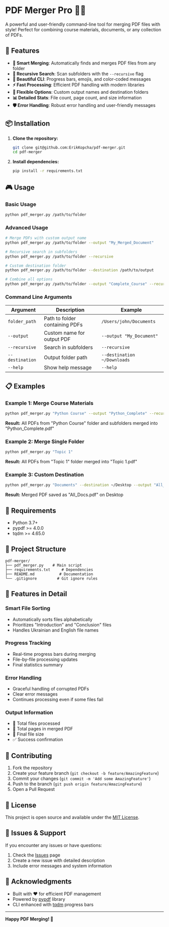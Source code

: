 # PDF Merger Pro 📄✨

A powerful and user-friendly command-line tool for merging PDF files with style! Perfect for combining course materials, documents, or any collection of PDFs.

## 🚀 Features

- **🎯 Smart Merging**: Automatically finds and merges PDF files from any folder
- **📁 Recursive Search**: Scan subfolders with the `--recursive` flag
- **🎨 Beautiful CLI**: Progress bars, emojis, and color-coded messages
- **⚡ Fast Processing**: Efficient PDF handling with modern libraries
- **🔧 Flexible Options**: Custom output names and destination folders
- **📊 Detailed Stats**: File count, page count, and size information
- **🛡️ Error Handling**: Robust error handling and user-friendly messages

## 📦 Installation

1. **Clone the repository:**
   ```bash
   git clone git@github.com:ErikKopcha/pdf-merger.git
   cd pdf-merger
   ```

2. **Install dependencies:**
   ```bash
   pip install -r requirements.txt
   ```

## 🎮 Usage

### Basic Usage
```bash
python pdf_merger.py /path/to/folder
```

### Advanced Usage
```bash
# Merge PDFs with custom output name
python pdf_merger.py /path/to/folder --output "My_Merged_Document"

# Recursive search in subfolders
python pdf_merger.py /path/to/folder --recursive

# Custom destination folder
python pdf_merger.py /path/to/folder --destination /path/to/output

# Combine all options
python pdf_merger.py /path/to/folder --output "Complete_Course" --recursive --destination ~/Documents
```

### Command Line Arguments

| Argument | Description | Example |
|----------|-------------|---------|
| `folder_path` | Path to folder containing PDFs | `/Users/john/Documents` |
| `--output` | Custom name for output PDF | `--output "My_Document"` |
| `--recursive` | Search in subfolders | `--recursive` |
| `--destination` | Output folder path | `--destination ~/Downloads` |
| `--help` | Show help message | `--help` |

## 📋 Examples

### Example 1: Merge Course Materials
```bash
python pdf_merger.py "Python Course" --output "Python_Complete" --recursive
```
**Result:** All PDFs from "Python Course" folder and subfolders merged into "Python_Complete.pdf"

### Example 2: Merge Single Folder
```bash
python pdf_merger.py "Topic 1"
```
**Result:** All PDFs from "Topic 1" folder merged into "Topic 1.pdf"

### Example 3: Custom Destination
```bash
python pdf_merger.py "Documents" --destination ~/Desktop --output "All_Docs"
```
**Result:** Merged PDF saved as "All_Docs.pdf" on Desktop

## 🔧 Requirements

- Python 3.7+
- pypdf >= 4.0.0
- tqdm >= 4.65.0

## 📁 Project Structure

```
pdf-merger/
├── pdf_merger.py    # Main script
├── requirements.txt     # Dependencies
├── README.md           # Documentation
└── .gitignore         # Git ignore rules
```

## 🎨 Features in Detail

### Smart File Sorting
- Automatically sorts files alphabetically
- Prioritizes "Introduction" and "Conclusion" files
- Handles Ukrainian and English file names

### Progress Tracking
- Real-time progress bars during merging
- File-by-file processing updates
- Final statistics summary

### Error Handling
- Graceful handling of corrupted PDFs
- Clear error messages
- Continues processing even if some files fail

### Output Information
- 📄 Total files processed
- 📖 Total pages in merged PDF
- 💾 Final file size
- ✅ Success confirmation

## 🤝 Contributing

1. Fork the repository
2. Create your feature branch (`git checkout -b feature/AmazingFeature`)
3. Commit your changes (`git commit -m 'Add some AmazingFeature'`)
4. Push to the branch (`git push origin feature/AmazingFeature`)
5. Open a Pull Request

## 📝 License

This project is open source and available under the [MIT License](LICENSE).

## 🐛 Issues & Support

If you encounter any issues or have questions:
1. Check the [Issues](https://github.com/ErikKopcha/pdf-merger/issues) page
2. Create a new issue with detailed description
3. Include error messages and system information

## 🌟 Acknowledgments

- Built with ❤️ for efficient PDF management
- Powered by [pypdf](https://github.com/py-pdf/pypdf) library
- CLI enhanced with [tqdm](https://github.com/tqdm/tqdm) progress bars

---

**Happy PDF Merging! 🎉**
